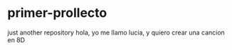 # primer-prollecto
just another repository
hola, yo me llamo lucia, y quiero crear una cancion en 8D
